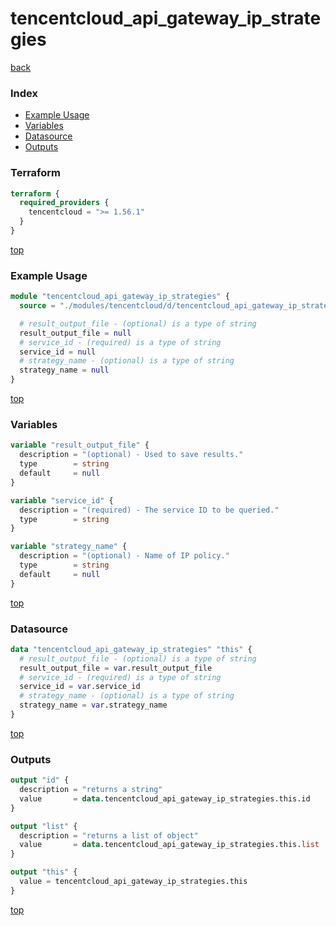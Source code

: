 # tencentcloud_api_gateway_ip_strategies

[back](../tencentcloud.md)

### Index

- [Example Usage](#example-usage)
- [Variables](#variables)
- [Datasource](#datasource)
- [Outputs](#outputs)

### Terraform

```terraform
terraform {
  required_providers {
    tencentcloud = ">= 1.56.1"
  }
}
```

[top](#index)

### Example Usage

```terraform
module "tencentcloud_api_gateway_ip_strategies" {
  source = "./modules/tencentcloud/d/tencentcloud_api_gateway_ip_strategies"

  # result_output_file - (optional) is a type of string
  result_output_file = null
  # service_id - (required) is a type of string
  service_id = null
  # strategy_name - (optional) is a type of string
  strategy_name = null
}
```

[top](#index)

### Variables

```terraform
variable "result_output_file" {
  description = "(optional) - Used to save results."
  type        = string
  default     = null
}

variable "service_id" {
  description = "(required) - The service ID to be queried."
  type        = string
}

variable "strategy_name" {
  description = "(optional) - Name of IP policy."
  type        = string
  default     = null
}
```

[top](#index)

### Datasource

```terraform
data "tencentcloud_api_gateway_ip_strategies" "this" {
  # result_output_file - (optional) is a type of string
  result_output_file = var.result_output_file
  # service_id - (required) is a type of string
  service_id = var.service_id
  # strategy_name - (optional) is a type of string
  strategy_name = var.strategy_name
}
```

[top](#index)

### Outputs

```terraform
output "id" {
  description = "returns a string"
  value       = data.tencentcloud_api_gateway_ip_strategies.this.id
}

output "list" {
  description = "returns a list of object"
  value       = data.tencentcloud_api_gateway_ip_strategies.this.list
}

output "this" {
  value = tencentcloud_api_gateway_ip_strategies.this
}
```

[top](#index)